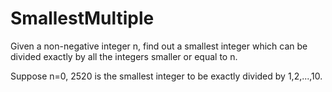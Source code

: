 # SmallestMultiple
Given a non-negative integer n, find out a smallest integer which can be divided exactly by all the integers smaller or equal to n.

Suppose n=0, 2520 is the smallest integer to be exactly divided by 1,2,...,10.
